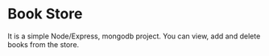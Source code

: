 # Book Store
It is a simple Node/Express, mongodb project. You can view, add and delete books from the store.

